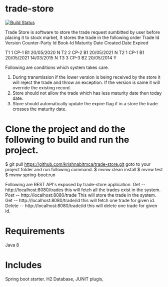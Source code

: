 # trade-store

[![Build Status](https://travis-ci.org/krishnabitmca/trade-store.svg?branch=master)](https://travis-ci.org/krishnabitmca/trade-store) 

Trade Store is software to store the trade request sumbitted by user before placing it to stock market, It stores the trade in the following order
Trade Id	Version	Counter-Party Id	Book-Id	Maturity Date	Created Date	Expired

T1	1	CP-1	B1	20/05/2020	<today date>	N
T2	2	CP-2	B1	20/05/2021	<today date>	N
T2	1	CP-1	B1	20/05/2021	14/03/2015	N
T3	3	CP-3	B2	20/05/2014	<today date>	Y

Following are conditions which system takes care.
1.	During transmission if the lower version is being received by the store it will reject the trade and throw an exception. If the version is same it will override the existing record.
2.	Store should not allow the trade which has less maturity date then today date.
3.	Store should automatically update the expire flag if in a store the trade crosses the maturity date.

# Clone the project and do the following to build and run the project.
$ git pull https://github.com/krishnabitmca/trade-store.git
goto to your project folder and run following command.
$ mvnw clean install
$ mvnw test
$ mvnw spring-boot:run

Following are REST API's exposed by trade-store application.
Get -- http://localhost:8080/trades this will fetch all the trades exist in the system.
Post -- http://localhost:8080/trade This will store the trade in the system.
Get -- http://localhost:8080/trade/id this will fetch one trade for given id.
Delete -- http://localhost:8080/trade/id this will delete one trade for given id. 


# Requirements
Java 8
# Includes
Spring boot starter.
H2 Database,
JUNIT plugis,
